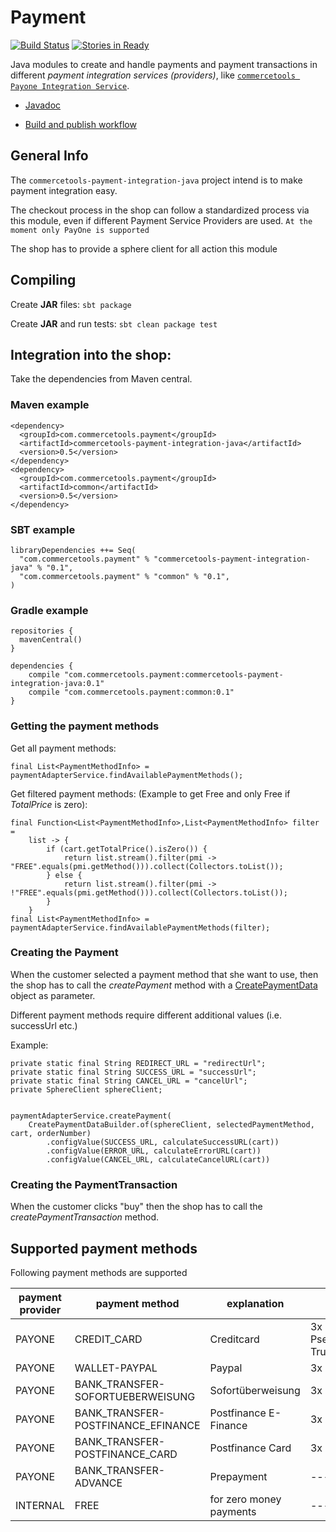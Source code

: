 Payment
==================

[![Build Status](https://travis-ci.com/commercetools/commercetools-payment-integration-java.svg?token=xBfuKwz4mtssFw4UENNy&branch=master)](https://travis-ci.com/commercetools/project-payment) 
[![Stories in Ready](https://badge.waffle.io/commercetools/commercetools-payment-integration-java.png?label=ready&title=Ready)](https://waffle.io/commercetools/project-payment)

Java modules to create and handle payments and payment transactions in different _payment integration services (providers)_, 
like [`commercetools Payone Integration Service`](https://github.com/commercetools/commercetools-payone-integration). 

* [Javadoc](https://commercetools.github.io/commercetools-payment-integration-java/javadoc/v/)

* [Build and publish workflow](BUILD.md)

## General Info
The `commercetools-payment-integration-java` project intend is to make payment integration easy.

The checkout process in the shop can follow a standardized process via this module, even if different Payment Service Providers are used.
`At the moment only PayOne is supported`

The shop has to provide a sphere client for all action this module

## Compiling
Create **JAR** files:
`sbt package`

Create **JAR** and run tests:
`sbt clean package test`

## Integration into the shop:
Take the dependencies from Maven central.

### Maven example

```
<dependency>
  <groupId>com.commercetools.payment</groupId>
  <artifactId>commercetools-payment-integration-java</artifactId>
  <version>0.5</version>
</dependency>
<dependency>
  <groupId>com.commercetools.payment</groupId>
  <artifactId>common</artifactId>
  <version>0.5</version>
</dependency>
```

### SBT example

```
libraryDependencies ++= Seq(
  "com.commercetools.payment" % "commercetools-payment-integration-java" % "0.1",
  "com.commercetools.payment" % "common" % "0.1",
)
```

### Gradle example

```
repositories {
  mavenCentral()
}

dependencies {
    compile "com.commercetools.payment:commercetools-payment-integration-java:0.1"
    compile "com.commercetools.payment:common:0.1"
}
```

### Getting the payment methods 
Get all payment methods:

    final List<PaymentMethodInfo> = paymentAdapterService.findAvailablePaymentMethods();
Get filtered payment methods: (Example to get Free and only Free if *TotalPrice* is zero):

    final Function<List<PaymentMethodInfo>,List<PaymentMethodInfo> filter =
        list -> {
            if (cart.getTotalPrice().isZero()) {
                return list.stream().filter(pmi -> "FREE".equals(pmi.getMethod())).collect(Collectors.toList());
            } else {
                return list.stream().filter(pmi -> !"FREE".equals(pmi.getMethod())).collect(Collectors.toList());
            }
        }
    final List<PaymentMethodInfo> = paymentAdapterService.findAvailablePaymentMethods(filter);

### Creating the Payment 
When the customer selected a payment method that she want to use, then the shop has to call the *createPayment* method with a 
[CreatePaymentData](https://commercetools.github.io/commercetools-payment-integration-java/javadoc/v/current/com/commercetools/payment/model/CreatePaymentData.html) object as parameter.

Different payment methods require different additional values (i.e. successUrl etc.)

Example:

    private static final String REDIRECT_URL = "redirectUrl";
    private static final String SUCCESS_URL = "successUrl";
    private static final String CANCEL_URL = "cancelUrl";
    private SphereClient sphereClient;
    
    
    paymentAdapterService.createPayment(
        CreatePaymentDataBuilder.of(sphereClient, selectedPaymentMethod, cart, orderNumber)
            .configValue(SUCCESS_URL, calculateSuccessURL(cart))
            .configValue(ERROR_URL, calculateErrorURL(cart))
            .configValue(CANCEL_URL, calculateCancelURL(cart))


### Creating the PaymentTransaction
When the customer clicks "buy" then the shop has to call the *createPaymentTransaction* method.


## Supported payment methods
Following payment methods are supported

| payment provider | payment method                     | explanation             | required parameters                    |
|------------------|------------------------------------|-------------------------|----------------------------------------|
| PAYONE           | CREDIT_CARD                        | Creditcard              | 3x URLs PseudoPan & TrunctatedcardPan  |
| PAYONE           | WALLET-PAYPAL                      | Paypal                  | 3x URLs                                |
| PAYONE           | BANK_TRANSFER-SOFORTUEBERWEISUNG   | Sofortüberweisung       | 3x URLs                                |
| PAYONE           | BANK_TRANSFER-POSTFINANCE_EFINANCE | Postfinance E-Finance   | 3x URLs                                |
| PAYONE           | BANK_TRANSFER-POSTFINANCE_CARD     | Postfinance Card        | 3x URLs                                |
| PAYONE           | BANK_TRANSFER-ADVANCE              | Prepayment              | -------                                |
| INTERNAL         | FREE                               | for zero money payments | -------                                |
